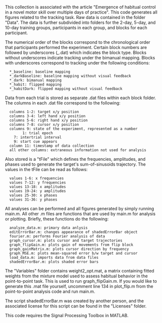 This collection is associated with the article "Emergence of habitual
control in a novel motor skill over multiple days of practice". This
code generates all figures related to the tracking task. Raw data is
contained in the folder "Data". The data is further subdivided into
folders for the 2-day, 5-day, and 10-day training groups, participants
in each group, and blocks for each participant.

The numerical order of the blocks correspond to the chronological
order that participants performed the experiment. Certain block
numbers are followed by underscores (*_*.dat) which indicates the
block type. Blocks without underscores indicate tracking under the
bimanual mapping. Blocks with underscores correspond to tracking under
the following conditions:

      *_baseline: baseline mapping
      *_darkBaseline: baseline mapping without visual feedback
      *_dark: bimanual mapping
      *_habit: flipped mapping
      *_habitDark: flipped mapping without visual feedback

Data from each trial is stored as separate .dat files within each
block folder. The columns in each .dat file correspond to the
following:

      columns 1-2: target x/y position
      columns 3-4: left hand x/y position
      columns 5-6: right hand x/y position
      columns 7-8: cursor x/y position
      columns 9: state of the experiment, represented as a number
            1: trial epoch
	    7: intertrial interval
	    9: start cue appears
      column 11: timestamp of data collection
      all other columns: extraneous information not used for analysis

Also stored is a "tFile" which defines the frequencies, amplitudes,
and phases used to generate the target's sum-of-sinusoids
trajectory. The values in the tFile can be read as follows:

      values 1-6: x frequencies
      values 7-12: y frequencies
      values 13-18: x amplitudes
      values 19-24: y amplitudes
      values 25-30: x phases
      values 31-36: y phases

All analyses can be performed and all figures generated by simply
running main.m. All other .m files are functions that are used by
main.m for analysis or plotting. Briefly, these functions do the
following:

      analyze_data.m: primary data anlysis
      editErrorBar.m: changes appearance of shadedErrorBar object
      fourier.m: performs Fourier analysis of data
      graph_cursor.m: plots cursor and target trajectories
      graph_flipGain.m: plots gain of movements from flip block
      graph_gainMatrix.m: plots cursor direction by frequency
      graph_MSE.m: plots mean-squared error b/w target and cursor
      load_data.m: imports data from data files
      shadedErrorBar.m: plots shaded error bars

The "Variables" folder contains weight2_opt.mat, a matrix containing
fitted weights from the mixture model used to assess habitual 
behavior in the point-to-point task. This is used to run 
graph_flipGain.m. If you would like to generate this .mat file 
yourself, uncomment line 134 in plot_flip.m from the point-to-point
analysis code and run main.m.

The script shadedErrorBar.m was created by another person, and the
associated license for this script can be found in the "Licenses"
folder.

This code requires the Signal Processing Toolbox in MATLAB.